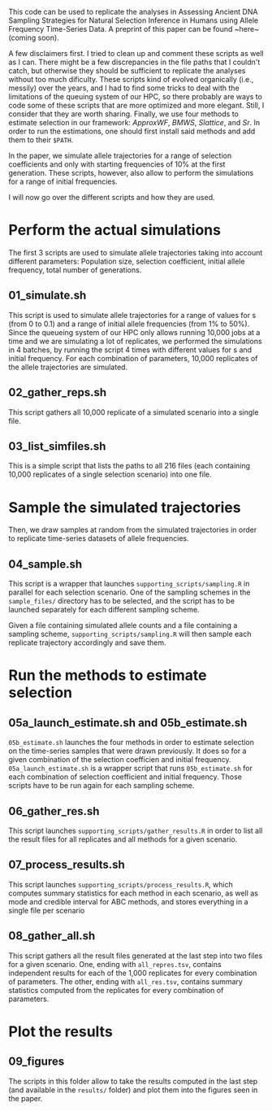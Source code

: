 This code can be used to replicate the analyses in Assessing Ancient DNA Sampling Strategies for Natural Selection Inference in Humans using Allele Frequency Time-Series Data. A preprint of this paper can be found ~here~ (coming soon).

A few disclaimers first. I tried to clean up and comment these scripts as well as I can. There might be a few discrepancies in the file paths that I couldn't catch, but otherwise they should be sufficient to replicate the analyses without too much dificulty. These scripts kind of evolved organically (i.e., messily) over the years, and I had to find some tricks to deal with the limitations of the queuing system of our HPC, so there probably are ways to code some of these scripts that are more optimized and more elegant. Still, I consider that they are worth sharing. Finally, we use four methods to estimate selection in our framework: *ApproxWF*, *BMWS*, *Slattice*, and *Sr*. In order to run the estimations, one should first install said methods and add them to their `$PATH`.

In the paper, we simulate allele trajectories for a range of selection coefficients and only with starting frequencies of 10% at the first generation. These scripts, however, also allow to perform the simulations for a range of initial frequencies.

I will now go over the different scripts and how they are used.

# Perform the actual simulations

The first 3 scripts are used to simulate allele trajectories taking into account different parameters: Population size, selection coefficient, initial allele frequency, total number of generations.

## 01_simulate.sh

This script is used to simulate allele trajectories for a range of values for s (from 0 to 0.1) and a range of initial allele frequencies (from 1% to 50%). Since the queueing system of our HPC only allows running 10,000 jobs at a time and we are simulating a lot of replicates, we performed the simulations in 4 batches, by running the script 4 times with different values for s and initial frequency. For each combination of parameters, 10,000 replicates of the allele trajectories are simulated.

## 02_gather_reps.sh

This script gathers all 10,000 replicate of a simulated scenario into a single file.

## 03_list_simfiles.sh

This is a simple script that lists the paths to all 216 files (each containing 10,000 replicates of a single selection scenario) into one file.

# Sample the simulated trajectories

Then, we draw samples at random from the simulated trajectories in order to replicate time-series datasets of allele frequencies.

## 04_sample.sh

This script is a wrapper that launches `supporting_scripts/sampling.R` in parallel for each selection scenario. One of the sampling schemes in the `sample_files/` directory has to be selected, and the script has to be launched separately for each different sampling scheme.

Given a file containing simulated allele counts and a file containing a sampling scheme, `supporting_scripts/sampling.R` will then sample each replicate trajectory accordingly and save them.

# Run the methods to estimate selection

## 05a_launch_estimate.sh and 05b_estimate.sh

`05b_estimate.sh` launches the four methods in order to estimate selection on the time-series samples that were drawn previously. It does so for a given combination of the selection coefficien and initial frequency. `05a_launch_estimate.sh` is a wrapper script that runs `05b_estimate.sh` for each combination of selection coefficient and initial frequency. Those scripts have to be run again for each sampling scheme.

## 06_gather_res.sh

This script launches `supporting_scripts/gather_results.R` in order to list all the result files for all replicates and all methods for a given scenario.

## 07_process_results.sh

This script launches `supporting_scripts/process_results.R`, which computes summary statistics for each method in each scenario, as well as mode and credible interval for ABC methods, and stores everything in a single file per scenario

## 08_gather_all.sh

This script gathers all the result files generated at the last step into two files for a given scenario. One, ending with `all_repres.tsv`, contains independent results for each of the 1,000 replicates for every combination of parameters. The other, ending with `all_res.tsv`, contains summary statistics computed from the replicates for every combination of parameters.

# Plot the results

## 09_figures

The scripts in this folder allow to take the results computed in the last step (and available in the `results/` folder) and plot them into the figures seen in the paper.
